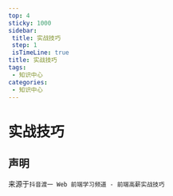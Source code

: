 ```yaml
---
top: 4
sticky: 1000
sidebar: 
 title: 实战技巧
 step: 1
 isTimeLine: true
title: 实战技巧
tags:
 - 知识中心
categories:
 - 知识中心
---
```


# 实战技巧

## 声明
来源于`抖音渡一 Web 前端学习频道 - 前端高薪实战技巧`


